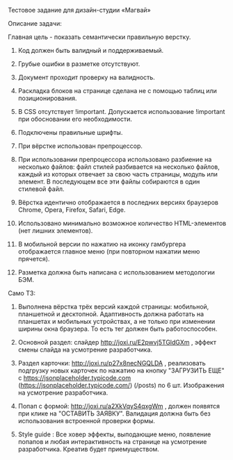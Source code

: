 Тестовое задание для дизайн-студии «Магвай»

Описание задачи:

Главная цель - показать семантически правильную верстку. 

1) Код должен быть валидный и поддерживаемый.

2) Грубые ошибки в разметке отсутствуют.

3) Документ проходит проверку на валидность.

4) Раскладка блоков на странице сделана не с помощью таблиц или позиционирования.

5) В CSS отсутствует !important. Допускается использование !important при обосновании его необходимости.

6) Подключены правильные шрифты.

7) При вёрстке использован препроцессор.

8) При использовании препроцессора использовано разбиение на несколько файлов: файл стилей разбивается на несколько файлов, каждый из которых отвечает за свою часть страницы, модуль или элемент. В последующем все эти файлы собираются в один стилевой файл.

9) Вёрстка идентично отображается в последних версиях браузеров Chrome, Opera, Firefox, Safari, Edge.

10) Использовано минимально возможное количество HTML-элементов (нет лишних элементов).

11) В мобильной версии по нажатию на иконку гамбургера отображается главное меню (при повторном нажатии меню прячется).

12) Разметка должна быть написана с использованием методологии БЭМ.



Само ТЗ:

1) Выполнена вёрстка трёх версий каждой страницы: мобильной, планшетной и десктопной. Адаптивность должна работать на планшетах и мобильных устройствах, а не только при изменении ширины окна браузера. То есть тег <meta name="viewport"> должен быть работоспособен.

2) Основной раздел: слайдер http://joxi.ru/E2pwvj5TGldGXm , эффект смены слайда на усмотрение разработчика.

3) Раздел карточки: http://joxi.ru/p27x8necNGQLDA , реализовать подгрузку новых карточек по нажатию на кнопку "ЗАГРУЗИТЬ ЕЩЕ" с https://jsonplaceholder.typicode.com (https://jsonplaceholder.typicode.com/) (/posts) по 6 шт. Изображения на усмотрение разработчика.

4) Попап с формой: http://joxi.ru/a2XkVqyS4qxgWm , должен появятся при клике на "ОСТАВИТЬ ЗАЯВКУ". Валидация должна быть без использования встроенной проверки формы.

5) Style guide : Все ховер эффекты, выподающие меню, появление попапов и любая интерактивность на странице на усмотрение разработчика. Креатив будет приемуществом.